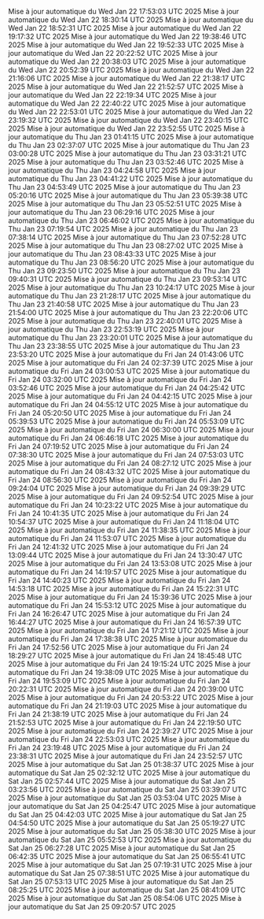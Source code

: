 Mise à jour automatique du Wed Jan 22 17:53:03 UTC 2025
Mise à jour automatique du Wed Jan 22 18:30:14 UTC 2025
Mise à jour automatique du Wed Jan 22 18:52:31 UTC 2025
Mise à jour automatique du Wed Jan 22 19:17:32 UTC 2025
Mise à jour automatique du Wed Jan 22 19:38:46 UTC 2025
Mise à jour automatique du Wed Jan 22 19:52:33 UTC 2025
Mise à jour automatique du Wed Jan 22 20:22:52 UTC 2025
Mise à jour automatique du Wed Jan 22 20:38:03 UTC 2025
Mise à jour automatique du Wed Jan 22 20:52:39 UTC 2025
Mise à jour automatique du Wed Jan 22 21:16:06 UTC 2025
Mise à jour automatique du Wed Jan 22 21:38:17 UTC 2025
Mise à jour automatique du Wed Jan 22 21:52:57 UTC 2025
Mise à jour automatique du Wed Jan 22 22:19:34 UTC 2025
Mise à jour automatique du Wed Jan 22 22:40:22 UTC 2025
Mise à jour automatique du Wed Jan 22 22:53:01 UTC 2025
Mise à jour automatique du Wed Jan 22 23:19:32 UTC 2025
Mise à jour automatique du Wed Jan 22 23:40:15 UTC 2025
Mise à jour automatique du Wed Jan 22 23:52:55 UTC 2025
Mise à jour automatique du Thu Jan 23 01:41:15 UTC 2025
Mise à jour automatique du Thu Jan 23 02:37:07 UTC 2025
Mise à jour automatique du Thu Jan 23 03:00:28 UTC 2025
Mise à jour automatique du Thu Jan 23 03:31:21 UTC 2025
Mise à jour automatique du Thu Jan 23 03:52:46 UTC 2025
Mise à jour automatique du Thu Jan 23 04:24:58 UTC 2025
Mise à jour automatique du Thu Jan 23 04:41:22 UTC 2025
Mise à jour automatique du Thu Jan 23 04:53:49 UTC 2025
Mise à jour automatique du Thu Jan 23 05:20:16 UTC 2025
Mise à jour automatique du Thu Jan 23 05:39:38 UTC 2025
Mise à jour automatique du Thu Jan 23 05:52:51 UTC 2025
Mise à jour automatique du Thu Jan 23 06:29:16 UTC 2025
Mise à jour automatique du Thu Jan 23 06:46:02 UTC 2025
Mise à jour automatique du Thu Jan 23 07:19:54 UTC 2025
Mise à jour automatique du Thu Jan 23 07:38:14 UTC 2025
Mise à jour automatique du Thu Jan 23 07:52:28 UTC 2025
Mise à jour automatique du Thu Jan 23 08:27:02 UTC 2025
Mise à jour automatique du Thu Jan 23 08:43:33 UTC 2025
Mise à jour automatique du Thu Jan 23 08:56:20 UTC 2025
Mise à jour automatique du Thu Jan 23 09:23:50 UTC 2025
Mise à jour automatique du Thu Jan 23 09:40:31 UTC 2025
Mise à jour automatique du Thu Jan 23 09:53:14 UTC 2025
Mise à jour automatique du Thu Jan 23 10:24:17 UTC 2025
Mise à jour automatique du Thu Jan 23 21:28:17 UTC 2025
Mise à jour automatique du Thu Jan 23 21:40:58 UTC 2025
Mise à jour automatique du Thu Jan 23 21:54:00 UTC 2025
Mise à jour automatique du Thu Jan 23 22:20:06 UTC 2025
Mise à jour automatique du Thu Jan 23 22:40:01 UTC 2025
Mise à jour automatique du Thu Jan 23 22:53:19 UTC 2025
Mise à jour automatique du Thu Jan 23 23:20:01 UTC 2025
Mise à jour automatique du Thu Jan 23 23:38:55 UTC 2025
Mise à jour automatique du Thu Jan 23 23:53:20 UTC 2025
Mise à jour automatique du Fri Jan 24 01:43:06 UTC 2025
Mise à jour automatique du Fri Jan 24 02:37:39 UTC 2025
Mise à jour automatique du Fri Jan 24 03:00:53 UTC 2025
Mise à jour automatique du Fri Jan 24 03:32:00 UTC 2025
Mise à jour automatique du Fri Jan 24 03:52:46 UTC 2025
Mise à jour automatique du Fri Jan 24 04:25:42 UTC 2025
Mise à jour automatique du Fri Jan 24 04:42:15 UTC 2025
Mise à jour automatique du Fri Jan 24 04:55:12 UTC 2025
Mise à jour automatique du Fri Jan 24 05:20:50 UTC 2025
Mise à jour automatique du Fri Jan 24 05:39:53 UTC 2025
Mise à jour automatique du Fri Jan 24 05:53:09 UTC 2025
Mise à jour automatique du Fri Jan 24 06:30:00 UTC 2025
Mise à jour automatique du Fri Jan 24 06:46:18 UTC 2025
Mise à jour automatique du Fri Jan 24 07:19:52 UTC 2025
Mise à jour automatique du Fri Jan 24 07:38:30 UTC 2025
Mise à jour automatique du Fri Jan 24 07:53:03 UTC 2025
Mise à jour automatique du Fri Jan 24 08:27:12 UTC 2025
Mise à jour automatique du Fri Jan 24 08:43:32 UTC 2025
Mise à jour automatique du Fri Jan 24 08:56:30 UTC 2025
Mise à jour automatique du Fri Jan 24 09:24:04 UTC 2025
Mise à jour automatique du Fri Jan 24 09:39:29 UTC 2025
Mise à jour automatique du Fri Jan 24 09:52:54 UTC 2025
Mise à jour automatique du Fri Jan 24 10:23:22 UTC 2025
Mise à jour automatique du Fri Jan 24 10:41:35 UTC 2025
Mise à jour automatique du Fri Jan 24 10:54:37 UTC 2025
Mise à jour automatique du Fri Jan 24 11:18:04 UTC 2025
Mise à jour automatique du Fri Jan 24 11:38:35 UTC 2025
Mise à jour automatique du Fri Jan 24 11:53:07 UTC 2025
Mise à jour automatique du Fri Jan 24 12:41:32 UTC 2025
Mise à jour automatique du Fri Jan 24 13:09:44 UTC 2025
Mise à jour automatique du Fri Jan 24 13:30:47 UTC 2025
Mise à jour automatique du Fri Jan 24 13:53:08 UTC 2025
Mise à jour automatique du Fri Jan 24 14:19:57 UTC 2025
Mise à jour automatique du Fri Jan 24 14:40:23 UTC 2025
Mise à jour automatique du Fri Jan 24 14:53:18 UTC 2025
Mise à jour automatique du Fri Jan 24 15:22:31 UTC 2025
Mise à jour automatique du Fri Jan 24 15:39:36 UTC 2025
Mise à jour automatique du Fri Jan 24 15:53:12 UTC 2025
Mise à jour automatique du Fri Jan 24 16:26:47 UTC 2025
Mise à jour automatique du Fri Jan 24 16:44:27 UTC 2025
Mise à jour automatique du Fri Jan 24 16:57:39 UTC 2025
Mise à jour automatique du Fri Jan 24 17:21:12 UTC 2025
Mise à jour automatique du Fri Jan 24 17:38:38 UTC 2025
Mise à jour automatique du Fri Jan 24 17:52:56 UTC 2025
Mise à jour automatique du Fri Jan 24 18:29:27 UTC 2025
Mise à jour automatique du Fri Jan 24 18:45:48 UTC 2025
Mise à jour automatique du Fri Jan 24 19:15:24 UTC 2025
Mise à jour automatique du Fri Jan 24 19:38:09 UTC 2025
Mise à jour automatique du Fri Jan 24 19:53:09 UTC 2025
Mise à jour automatique du Fri Jan 24 20:22:31 UTC 2025
Mise à jour automatique du Fri Jan 24 20:39:00 UTC 2025
Mise à jour automatique du Fri Jan 24 20:53:22 UTC 2025
Mise à jour automatique du Fri Jan 24 21:19:03 UTC 2025
Mise à jour automatique du Fri Jan 24 21:38:19 UTC 2025
Mise à jour automatique du Fri Jan 24 21:52:53 UTC 2025
Mise à jour automatique du Fri Jan 24 22:19:50 UTC 2025
Mise à jour automatique du Fri Jan 24 22:39:27 UTC 2025
Mise à jour automatique du Fri Jan 24 22:53:03 UTC 2025
Mise à jour automatique du Fri Jan 24 23:19:48 UTC 2025
Mise à jour automatique du Fri Jan 24 23:38:31 UTC 2025
Mise à jour automatique du Fri Jan 24 23:52:57 UTC 2025
Mise à jour automatique du Sat Jan 25 01:38:37 UTC 2025
Mise à jour automatique du Sat Jan 25 02:32:12 UTC 2025
Mise à jour automatique du Sat Jan 25 02:57:44 UTC 2025
Mise à jour automatique du Sat Jan 25 03:23:56 UTC 2025
Mise à jour automatique du Sat Jan 25 03:39:07 UTC 2025
Mise à jour automatique du Sat Jan 25 03:53:04 UTC 2025
Mise à jour automatique du Sat Jan 25 04:25:47 UTC 2025
Mise à jour automatique du Sat Jan 25 04:42:03 UTC 2025
Mise à jour automatique du Sat Jan 25 04:54:50 UTC 2025
Mise à jour automatique du Sat Jan 25 05:19:27 UTC 2025
Mise à jour automatique du Sat Jan 25 05:38:30 UTC 2025
Mise à jour automatique du Sat Jan 25 05:52:53 UTC 2025
Mise à jour automatique du Sat Jan 25 06:27:28 UTC 2025
Mise à jour automatique du Sat Jan 25 06:42:35 UTC 2025
Mise à jour automatique du Sat Jan 25 06:55:41 UTC 2025
Mise à jour automatique du Sat Jan 25 07:19:31 UTC 2025
Mise à jour automatique du Sat Jan 25 07:38:51 UTC 2025
Mise à jour automatique du Sat Jan 25 07:53:13 UTC 2025
Mise à jour automatique du Sat Jan 25 08:25:25 UTC 2025
Mise à jour automatique du Sat Jan 25 08:41:09 UTC 2025
Mise à jour automatique du Sat Jan 25 08:54:06 UTC 2025
Mise à jour automatique du Sat Jan 25 09:20:57 UTC 2025
